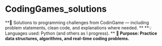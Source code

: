 # CodingGames_solutions
**🚀 Solutions to programming challenges from CodinGame — including problem statements, clean code, and explanations where needed. ** 
**💡 Languages used: Python (and others as I progress). ** 
**📌 Purpose: Practice data structures, algorithms, and real-time coding problems.**
